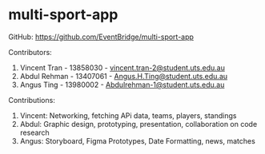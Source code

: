 # multi-sport-app

GitHub: https://github.com/EventBridge/multi-sport-app

Contributors:
1. Vincent Tran - 13858030 - vincent.tran-2@student.uts.edu.au
3. Abdul Rehman - 13407061 - Angus.H.Ting@student.uts.edu.au
4. Angus Ting - 13980002 - Abdulrehman-1@student.uts.edu.au

Contributions:
1. Vincent: Networking, fetching APi data, teams, players, standings
2. Abdul: Graphic design, prototyping, presentation, collaboration on code research
3. Angus: Storyboard, Figma Prototypes, Date Formatting, news, matches
